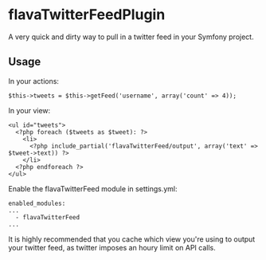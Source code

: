 flavaTwitterFeedPlugin
======================

A very quick and dirty way to pull in a twitter feed in your Symfony
project.


Usage
-----

In your actions:


    $this->tweets = $this->getFeed('username', array('count' => 4));


In your view:


    <ul id="tweets">
      <?php foreach ($tweets as $tweet): ?>
        <li>
          <?php include_partial('flavaTwitterFeed/output', array('text' => $tweet->text)) ?>
        </li>
      <?php endforeach ?>
    </ul>

Enable the flavaTwitterFeed module in settings.yml:

    enabled_modules:
    ...
      - flavaTwitterFeed    
    ...


It is highly recommended that you cache which view you're using to output your
twitter feed, as twitter imposes an houry limit on API calls.

